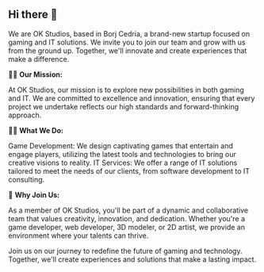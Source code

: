 ## Hi there 👋

<!--

**Here are some ideas to get you started:**

🙋‍♀️ A short introduction - what is your organization all about?
🌈 Contribution guidelines - how can the community get involved?
👩‍💻 Useful resources - where can the community find your docs? Is there anything else the community should know?
🍿 Fun facts - what does your team eat for breakfast?
🧙 Remember, you can do mighty things with the power of [Markdown](https://docs.github.com/github/writing-on-github/getting-started-with-writing-and-formatting-on-github/basic-writing-and-formatting-syntax)
-->

We are OK Studios, based in Borj Cedria, a brand-new startup focused on gaming and IT solutions. We invite you to join our team and grow with us from the ground up. Together, we'll innovate and create experiences that make a difference.

🙋‍♀️ **Our Mission:**

At OK Studios, our mission is to explore new possibilities in both gaming and IT. We are committed to excellence and innovation, ensuring that every project we undertake reflects our high standards and forward-thinking approach.

👩‍💻 **What We Do:**

Game Development: We design captivating games that entertain and engage players, utilizing the latest tools and technologies to bring our creative visions to reality.
IT Services: We offer a range of IT solutions tailored to meet the needs of our clients, from software development to IT consulting.

🍿 **Why Join Us:**

As a member of OK Studios, you'll be part of a dynamic and collaborative team that values creativity, innovation, and dedication. Whether you're a game developer, web developer, 3D modeler, or 2D artist, we provide an environment where your talents can thrive.

Join us on our journey to redefine the future of gaming and technology. Together, we'll create experiences and solutions that make a lasting impact.
